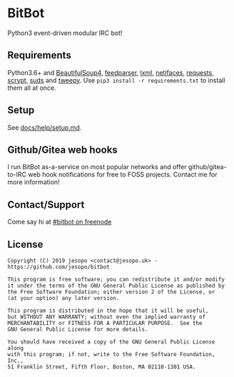 # BitBot
Python3 event-driven modular IRC bot!

## Requirements
Python3.6+ and [BeautifulSoup4](https://pypi.python.org/pypi/beautifulsoup4), [feedparser](https://pypi.org/project/feedparser/), [lxml](https://pypi.org/project/lxml/), [netifaces](https://pypi.org/project/netifaces/), [requests](https://pypi.org/project/requests/), [scrypt](https://pypi.python.org/pypi/scrypt), [suds](https://pypi.python.org/pypi/suds-jurko) and [tweepy](https://pypi.org/project/tweepy/). Use `pip3 install -r requirements.txt` to install them all at once.

## Setup
See [docs/help/setup.md](docs/help/setup.md).

## Github/Gitea web hooks
I run BitBot as-a-service on most popular networks and offer github/gitea-to-IRC web hook notifications for free to FOSS projects. Contact me for more information!

## Contact/Support
Come say hi at [#bitbot on freenode](https://webchat.freenode.net/?channels=#bitbot)

## License
```
Copyright (C) 2019 jesopo <contact@jesopo.uk> - https://github.com/jesopo/bitbot

This program is free software; you can redistribute it and/or modify
it under the terms of the GNU General Public License as published by
the Free Software Foundation; either version 2 of the License, or
(at your option) any later version.

This program is distributed in the hope that it will be useful,
but WITHOUT ANY WARRANTY; without even the implied warranty of
MERCHANTABILITY or FITNESS FOR A PARTICULAR PURPOSE.  See the
GNU General Public License for more details.

You should have received a copy of the GNU General Public License along
with this program; if not, write to the Free Software Foundation, Inc.,
51 Franklin Street, Fifth Floor, Boston, MA 02110-1301 USA.
```
